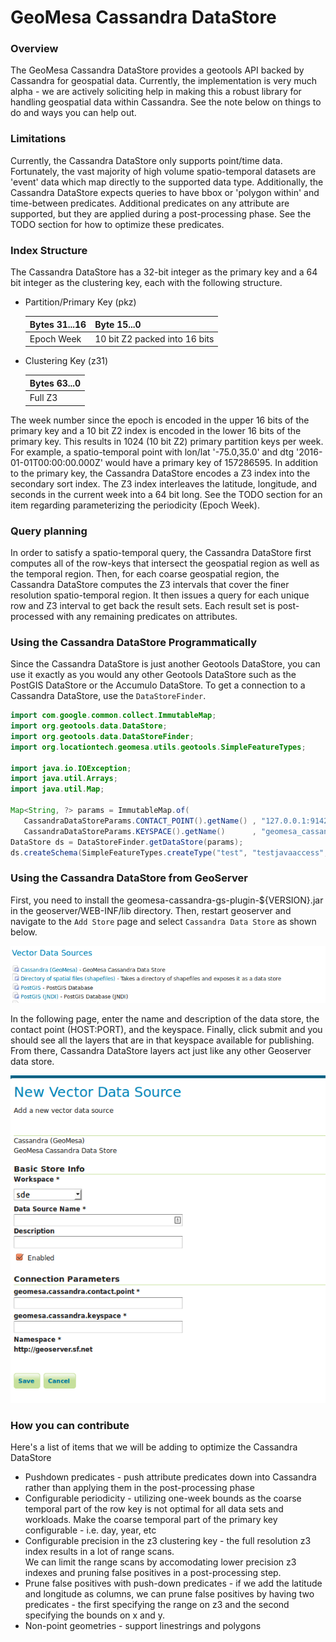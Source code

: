 GeoMesa Cassandra DataStore
=====

### Overview
The GeoMesa Cassandra DataStore provides a geotools API backed by Cassandra for geospatial data.  Currently, the
implementation is very much alpha - we are actively soliciting help in making this a robust library for handling
geospatial data within Cassandra.  See the note below on things to do and ways you can help out.

### Limitations
Currently, the Cassandra DataStore only supports point/time data.  Fortunately, the vast majority of high volume 
spatio-temporal datasets are 'event' data which map directly to the supported data type.  Additionally, the Cassandra
DataStore expects queries to have bbox or 'polygon within' and time-between predicates.  Additional predicates on any 
attribute are supported, but they are applied during a post-processing phase.  See the TODO section for how to 
optimize these predicates.
 
### Index Structure
The Cassandra DataStore has a 32-bit integer as the primary key and a 64 bit integer as the clustering key, each with 
the following structure.

 * Partition/Primary Key (pkz)
 
    |Bytes 31...16|Byte 15...0|
    |-------------|-----------|
    |Epoch Week   |10 bit Z2 packed into 16 bits |
 
 * Clustering Key (z31)
 
    | Bytes 63...0    |
    |---------------- |
    |Full Z3          |

The week number since the epoch is encoded in the upper 16 bits of the primary key and a 10 bit Z2 index is encoded
in the lower 16 bits of the primary key.  This results in 1024 (10 bit Z2) primary partition keys per week.  For example,
a spatio-temporal point with lon/lat '-75.0,35.0' and dtg '2016-01-01T00:00:00.000Z' would have a primary key of 
157286595. In addition to the primary key, the Cassandra DataStore encodes a Z3 index into the secondary sort index.  The Z3 index interleaves the latitude, longitude, and seconds in the current week into a 64 bit long.  See the TODO section for an
item regarding parameterizing the periodicity (Epoch Week).

### Query planning
In order to satisfy a spatio-temporal query, the Cassandra DataStore first computes all of the row-keys that intersect
the geospatial region as well as the temporal region.  Then, for each coarse geospatial region, the Cassandra DataStore
computes the Z3 intervals that cover the finer resolution spatio-temporal region.  It then issues a query for each
unique row and Z3 interval to get back the result sets.  Each result set is post-processed with any remaining 
predicates on attributes.

### Using the Cassandra DataStore Programmatically
Since the Cassandra DataStore is just another Geotools DataStore, you can use it exactly as you would any other Geotools
DataStore such as the PostGIS DataStore or the Accumulo DataStore.  To get a connection to a Cassandra DataStore, use the ```DataStoreFinder```.

```java
import com.google.common.collect.ImmutableMap;
import org.geotools.data.DataStore;
import org.geotools.data.DataStoreFinder;
import org.locationtech.geomesa.utils.geotools.SimpleFeatureTypes;

import java.io.IOException;
import java.util.Arrays;
import java.util.Map;

Map<String, ?> params = ImmutableMap.of(
   CassandraDataStoreParams.CONTACT_POINT().getName() , "127.0.0.1:9142",
   CassandraDataStoreParams.KEYSPACE().getName()      , "geomesa_cassandra");
DataStore ds = DataStoreFinder.getDataStore(params);
ds.createSchema(SimpleFeatureTypes.createType("test", "testjavaaccess", "foo:Int,dtg:Date,*geom:Point:srid=4326"));
```
### Using the Cassandra DataStore from GeoServer
First, you need to install the geomesa-cassandra-gs-plugin-${VERSION}.jar in the geoserver/WEB-INF/lib directory.  Then, 
restart geoserver and navigate to the ```Add Store``` page and select ```Cassandra Data Store``` as shown below.

![Selecting a type of data store](docs/NewDataSource.png)

In the following page, enter the name and description of the data store, the contact point (HOST:PORT), and the keyspace.  Finally, click submit and you should see all the layers that are in that keyspace available for publishing.  From there, Cassandra DataStore layers act just like any other Geoserver data store.

![Entering Cassandra DataStore params](docs/NewCassandraDS.png)

### How you can contribute
Here's a list of items that we will be adding to optimize the Cassandra DataStore
  * Pushdown predicates - push attribute predicates down into Cassandra rather than applying them in the post-processing
    phase
  * Configurable periodicity - utilizing one-week bounds as the coarse temporal part of the row key is not optimal for 
    all data sets and workloads.  Make the coarse temporal part of the primary key configurable - i.e. day, year, etc
  * Configurable precision in the z3 clustering key - the full resolution z3 index results in a lot of range scans.  
    We can limit the range scans by accomodating lower precision z3 indexes and pruning false positives in a 
    post-processing step.
  * Prune false positives with push-down predicates - if we add the latitude and longitude as columns, we can prune 
    false positives by having two predicates - the first specifying the range on z3 and the second specifying the bounds on x and y.
  * Non-point geometries - support linestrings and polygons
